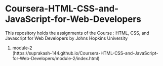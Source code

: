 # Coursera-HTML-CSS-and-JavaScript-for-Web-Developers
This repository holds the assignments of the Course : HTML, CSS, and Javascript for Web Developers by Johns Hopkins University
<ol>
<li>module-2</li>(https://suprakash-144.github.io/Coursera-HTML-CSS-and-JavaScript-for-Web-Developers/module-2/index.html)
</ol>
